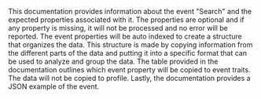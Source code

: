 This documentation provides information about the event "Search" and the expected properties associated with it. The properties are optional and if any property is missing, it will not be processed and no error will be reported. The event properties will be auto indexed to create a structure that organizes the data. This structure is made by copying information from the different parts of the data and putting it into a specific format that can be used to analyze and group the data. The table provided in the documentation outlines which event property will be copied to event traits. The data will not be copied to profile. Lastly, the documentation provides a JSON example of the event.